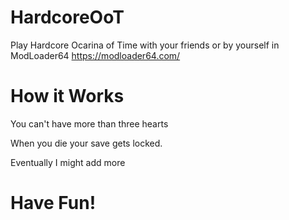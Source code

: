 # HardcoreOoT

Play Hardcore Ocarina of Time with your friends or by yourself in ModLoader64 https://modloader64.com/

# How it Works

You can't have more than three hearts

When you die your save gets locked.

Eventually I might add more

# Have Fun!
